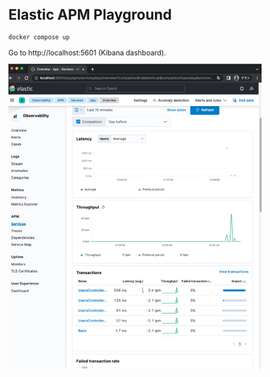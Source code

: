 # Elastic APM Playground

```bash
docker compose up
```

Go to http://localhost:5601 (Kibana dashboard).

![APM page](./doc/apm-page.png)
